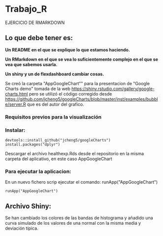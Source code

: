 # Trabajo_R
EJERCICIO DE RMARKDOWN

## Lo que debe tener es: 

**Un README en el que se explique lo que estamos haciendo.**

**Un RMarkdown en el que se vea lo suficientemente complejo en el que se vea que sabemos usarla.**

**Un shiny y un de flexdashboard cambiar cosas.**

Se creó la carpeta "AppGoogleChart"" para la presentacion de "Google Charts demo" tomada de la web https://shiny.rstudio.com/gallery/google-charts.html pero se utilizó el código corregido desde https://github.com/jcheng5/googleCharts/blob/master/inst/examples/bubble/server.R que es del autor del grafico.

### Requisitos previos para la visualización

### Instalar:
```
devtools::install_github("jcheng5/googleCharts")
install.packages("dplyr")
```
Descargar el archivo healthexp.Rds desde el repositorio en la misma carpeta del aplicativo, en este caso 
AppGoogleChart

### Para ejecutar la aplicacion:

En un nuevo fichero scrip ejecutar el comando: runApp("AppGoogleChart")

```
runApp("AppGoogleChart")
```
## Archivo Shiny:
Se han cambiado los colores de las bandas de histograma y añadido una curva simulado de los valores de una normal con 
la misma media y deviación típica.

